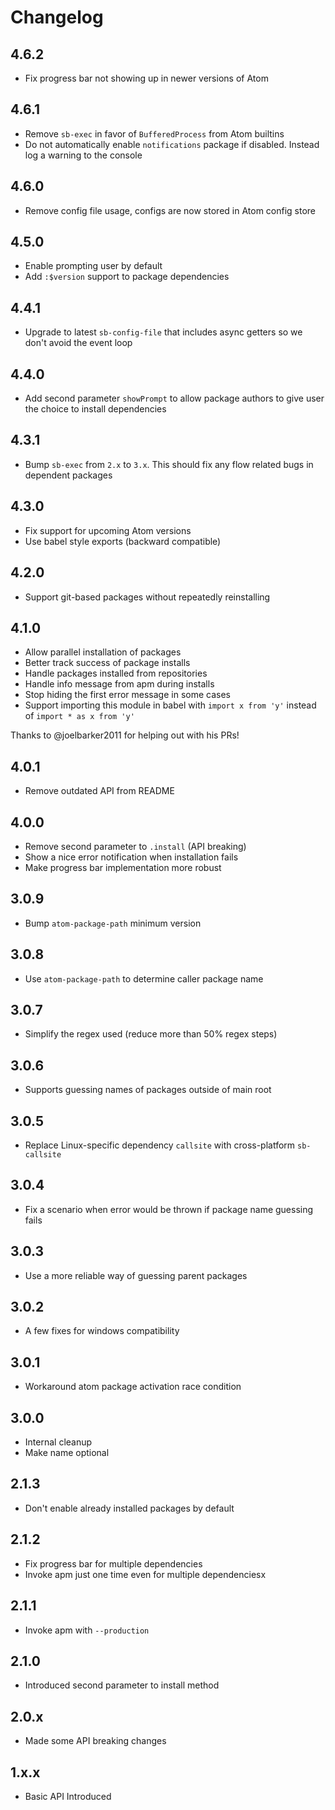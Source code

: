 # Changelog

## 4.6.2

* Fix progress bar not showing up in newer versions of Atom

## 4.6.1

* Remove `sb-exec` in favor of `BufferedProcess` from Atom builtins
* Do not automatically enable `notifications` package if disabled. Instead log a warning to the console

## 4.6.0

* Remove config file usage, configs are now stored in Atom config store

## 4.5.0

* Enable prompting user by default
* Add `:$version` support to package dependencies

## 4.4.1

* Upgrade to latest `sb-config-file` that includes async getters so we don't avoid the event loop

## 4.4.0

* Add second parameter `showPrompt` to allow package authors to give user the choice to install dependencies

## 4.3.1

* Bump `sb-exec` from `2.x` to `3.x`. This should fix any flow related bugs in dependent packages

## 4.3.0

* Fix support for upcoming Atom versions
* Use babel style exports (backward compatible)

## 4.2.0

* Support git-based packages without repeatedly reinstalling

## 4.1.0

* Allow parallel installation of packages
* Better track success of package installs
* Handle packages installed from repositories
* Handle info message from apm during installs
* Stop hiding the first error message in some cases
* Support importing this module in babel with `import x from 'y'` instead of `import * as x from 'y'`

Thanks to @joelbarker2011 for helping out with his PRs!

## 4.0.1

* Remove outdated API from README

## 4.0.0

* Remove second parameter to `.install` (API breaking)
* Show a nice error notification when installation fails
* Make progress bar implementation more robust

## 3.0.9

* Bump `atom-package-path` minimum version

## 3.0.8

* Use `atom-package-path` to determine caller package name

## 3.0.7

* Simplify the regex used (reduce more than 50% regex steps)

## 3.0.6

* Supports guessing names of packages outside of main root

## 3.0.5

* Replace Linux-specific dependency `callsite` with cross-platform
  `sb-callsite`

## 3.0.4

* Fix a scenario when error would be thrown if package name guessing fails

## 3.0.3

* Use a more reliable way of guessing parent packages

## 3.0.2

* A few fixes for windows compatibility

## 3.0.1

* Workaround atom package activation race condition

## 3.0.0

* Internal cleanup
* Make name optional

## 2.1.3

* Don't enable already installed packages by default

## 2.1.2

* Fix progress bar for multiple dependencies
* Invoke apm just one time even for multiple dependenciesx

## 2.1.1

* Invoke apm with `--production`

## 2.1.0

* Introduced second parameter to install method

## 2.0.x

* Made some API breaking changes

## 1.x.x

* Basic API Introduced
